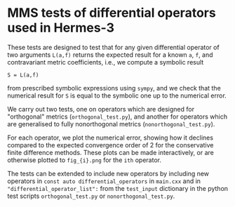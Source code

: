 MMS tests of differential operators used in Hermes-3
====================================================

These tests are designed to test that for any given
differential operator of two arguments `L(a,f)` 
returns the expected result for a known `a`, `f`, and
contravariant metric coefficients, i.e., we compute
a symbolic result

    S = L(a,f)

from prescribed symbolic expressions using `sympy`,
and we check that the numerical result for `S` is equal to the
symbolic one up to the numerical error.

We carry out two tests, one on operators which are designed
for "orthogonal" metrics (`orthogonal_test.py`), and another for operators which
are generalised to fully nonorthogonal metrics (`nonorthogonal_test.py`).

For each operator, we plot the numerical error, showing
how it declines compared to the expected convergence order
of 2 for the conservative finite difference methods.
These plots can be made interactively, or are otherwise plotted
to `fig_{i}.png` for the `ith` operator.

The tests can be extended to include new operators by including
new operators in `const auto differential_operators` in `main.cxx`
and in `"differential_operator_list":` from the `test_input` dictionary
in the python test scripts `orthogonal_test.py` or `nonorthogonal_test.py`.
